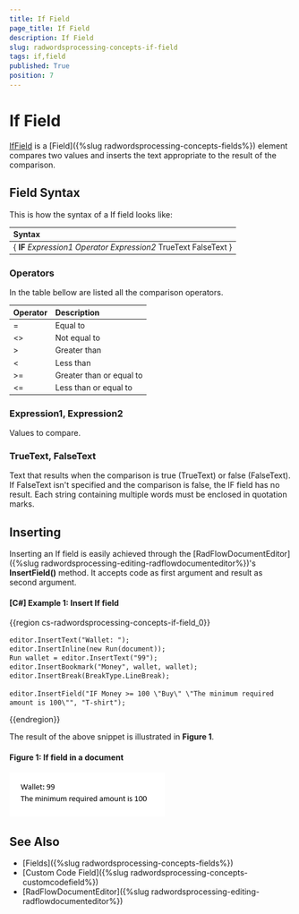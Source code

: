 ```yaml
---
title: If Field
page_title: If Field
description: If Field
slug: radwordsprocessing-concepts-if-field
tags: if,field
published: True
position: 7
---
```


# If Field

[IfField](https://docs.telerik.com/devtools/document-processing/api/telerik.windows.documents.flow.model.fields.iffield) is a [Field]({%slug radwordsprocessing-concepts-fields%}) element compares two values and inserts the text appropriate to the result of the comparison.

## Field Syntax

This is how the syntax of a If field looks like:

| Syntax   											                   |
| :---     											                   |
| { **IF** _Expression1_ _Operator_ _Expression2_ TrueText FalseText } |

### Operators
In the table bellow are listed all the comparison operators.

| Operator    | Description              |
| :---        | :---                     |
| =           | Equal to                 |
| <>          | Not equal to             |
| >           | Greater than             |
| <           | Less than                |
| >=          | Greater than or equal to |
| <=          | Less than or equal to    |

### Expression1, Expression2
Values to compare.

### TrueText, FalseText
Text that results when the comparison is true (TrueText) or false (FalseText). If FalseText isn't specified and the comparison is false, the IF field has no result. Each string containing multiple words must be enclosed in quotation marks.

## Inserting

Inserting an If field is easily achieved through the [RadFlowDocumentEditor]({%slug radwordsprocessing-editing-radflowdocumenteditor%})'s __InsertField()__ method. It accepts code as first argument and result as second argument. 

#### __[C#] Example 1: Insert If field__

{{region cs-radwordsprocessing-concepts-if-field_0}}
	            
	editor.InsertText("Wallet: ");
	editor.InsertInline(new Run(document));
	Run wallet = editor.InsertText("99");
	editor.InsertBookmark("Money", wallet, wallet);
	editor.InsertBreak(BreakType.LineBreak);

	editor.InsertField("IF Money >= 100 \"Buy\" \"The minimum required amount is 100\"", "T-shirt");
{{endregion}}

The result of the above snippet is illustrated in **Figure 1**.

#### Figure 1: If field in a document
  ![RadWordsProcessing Concepts Fields If Field 01](images/RadWordsProcessing_Concepts_Fields_If_Field_01.png)

## See Also

 * [Fields]({%slug radwordsprocessing-concepts-fields%})
 * [Custom Code Field]({%slug radwordsprocessing-concepts-customcodefield%})
 * [RadFlowDocumentEditor]({%slug radwordsprocessing-editing-radflowdocumenteditor%})
